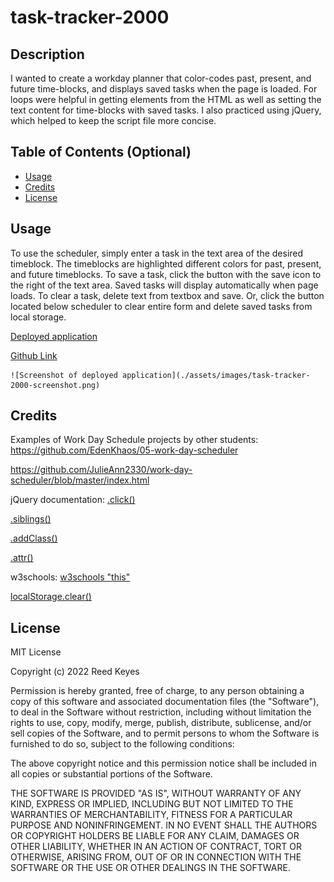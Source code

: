 # task-tracker-2000

## Description

I wanted to create a workday planner that color-codes past, present, and future time-blocks, and displays saved tasks when the page is loaded. For loops were helpful in getting elements from the HTML as well as setting the text content for time-blocks with saved tasks. I also practiced using jQuery, which helped to keep the script file more concise.

## Table of Contents (Optional)

- [Usage](#usage)
- [Credits](#credits)
- [License](#license)

## Usage

To use the scheduler, simply enter a task in the text area of the desired timeblock. The timeblocks are highlighted different colors for past, present, and future timeblocks. To save a task, click the button with the save icon to the right of the text area. Saved tasks will display automatically when page loads. To clear a task, delete text from textbox and save. Or, click the button located below scheduler to clear entire form and delete saved tasks from local storage.

[Deployed application](https://rbkeyes.github.io/task-tracker-2000/)

[Github Link](https://github.com/rbkeyes/task-tracker-2000)
    
    ![Screenshot of deployed application](./assets/images/task-tracker-2000-screenshot.png)

## Credits

Examples of Work Day Schedule projects by other students:
https://github.com/EdenKhaos/05-work-day-scheduler

https://github.com/JulieAnn2330/work-day-scheduler/blob/master/index.html


jQuery documentation:
[.click()](https://api.jquery.com/click/)

[.siblings()](https://api.jquery.com/siblings/)

[.addClass()](https://api.jquery.com/addClass/)

[.attr()](https://api.jquery.com/attr/)

w3schools:
[w3schools "this"](https://www.w3schools.com/js/js_this.asp)

[localStorage.clear()](https://www.w3schools.com/jsref/met_storage_clear.asp)

## License

MIT License

Copyright (c) 2022 Reed Keyes

Permission is hereby granted, free of charge, to any person obtaining a copy
of this software and associated documentation files (the "Software"), to deal
in the Software without restriction, including without limitation the rights
to use, copy, modify, merge, publish, distribute, sublicense, and/or sell
copies of the Software, and to permit persons to whom the Software is
furnished to do so, subject to the following conditions:

The above copyright notice and this permission notice shall be included in all
copies or substantial portions of the Software.

THE SOFTWARE IS PROVIDED "AS IS", WITHOUT WARRANTY OF ANY KIND, EXPRESS OR
IMPLIED, INCLUDING BUT NOT LIMITED TO THE WARRANTIES OF MERCHANTABILITY,
FITNESS FOR A PARTICULAR PURPOSE AND NONINFRINGEMENT. IN NO EVENT SHALL THE
AUTHORS OR COPYRIGHT HOLDERS BE LIABLE FOR ANY CLAIM, DAMAGES OR OTHER
LIABILITY, WHETHER IN AN ACTION OF CONTRACT, TORT OR OTHERWISE, ARISING FROM,
OUT OF OR IN CONNECTION WITH THE SOFTWARE OR THE USE OR OTHER DEALINGS IN THE
SOFTWARE.




